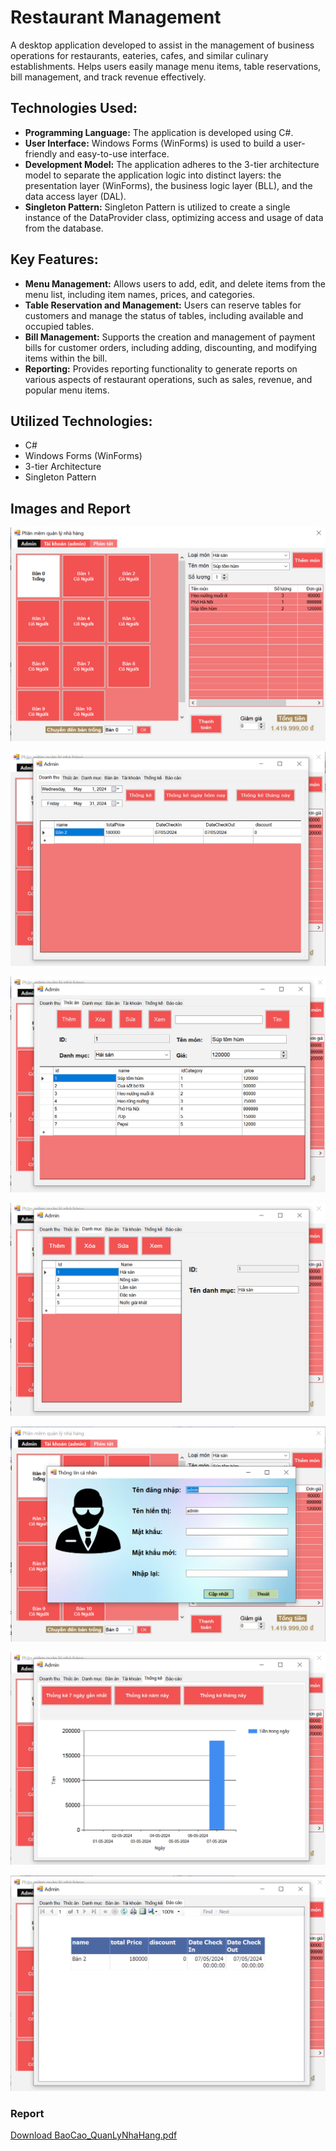 # Restaurant Management
 
A desktop application developed to assist in the management of business operations for restaurants, eateries, cafes, and similar culinary establishments. Helps users easily manage menu items, table reservations, bill management, and track revenue effectively.

## Technologies Used:

- **Programming Language:** The application is developed using C#.
- **User Interface:** Windows Forms (WinForms) is used to build a user-friendly and easy-to-use interface.
- **Development Model:** The application adheres to the 3-tier architecture model to separate the application logic into distinct layers: the presentation layer (WinForms), the business logic layer (BLL), and the data access layer (DAL).
- **Singleton Pattern:** Singleton Pattern is utilized to create a single instance of the DataProvider class, optimizing access and usage of data from the database.

## Key Features:
- **Menu Management:** Allows users to add, edit, and delete items from the menu list, including item names, prices, and categories.
- **Table Reservation and Management:** Users can reserve tables for customers and manage the status of tables, including available and occupied tables.
- **Bill Management:** Supports the creation and management of payment bills for customer orders, including adding, discounting, and modifying items within the bill.
- **Reporting:** Provides reporting functionality to generate reports on various aspects of restaurant operations, such as sales, revenue, and popular menu items.

## Utilized Technologies:
- C#
- Windows Forms (WinForms)
- 3-tier Architecture
- Singleton Pattern

## Images and Report
![Restaurant Management](img/table-manager.png)

![Restaurant Management](img/admin.png)

![Restaurant Management](img/admin-food.png)

![Restaurant Management](img/admin-category.png)

![Restaurant Management](img/admin-info.png)

![Restaurant Management](img/admin-statistic.png)

![Restaurant Management](img/admin-report.png)

### Report
[Download BaoCao_QuanLyNhaHang.pdf](BaoCao_QuanLyNhaHang.pdf)

